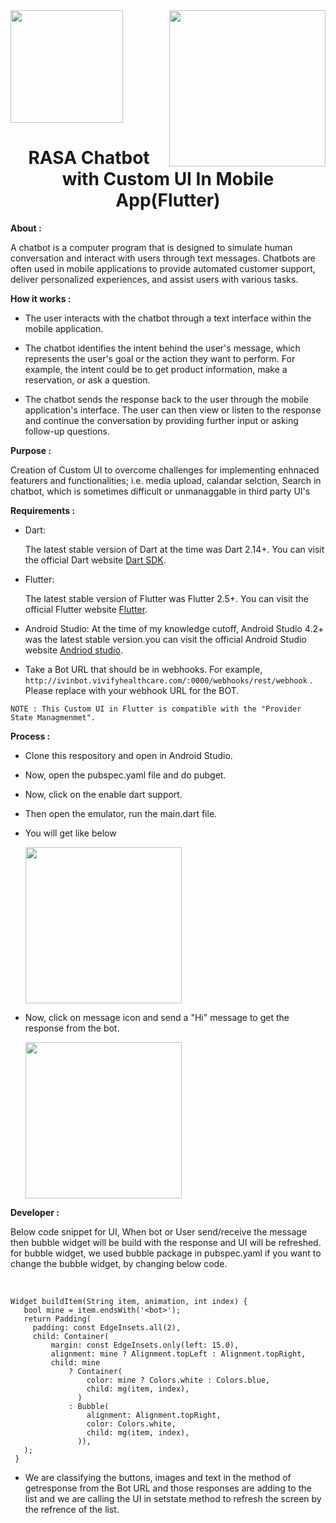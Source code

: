 <img src="https://vivifyassets.s3.ap-south-1.amazonaws.com/TechStack_final.png" align="right" width="250"/> 
<img src="https://user-images.githubusercontent.com/92524410/217502426-8454bf20-7da8-4536-a049-a6bb7e96b09a.png" width="180"/> 

<h1 font-size="50px" align="center">RASA Chatbot with Custom UI In Mobile App(Flutter)</h1>

 <strong> About : </strong>

 A chatbot is a computer program that is designed to simulate human conversation and interact with users through text messages. Chatbots are often used in mobile applications to provide automated customer support, deliver personalized experiences, and assist users with various tasks.

<strong> How it works : </strong>

  
- The user interacts with the chatbot through a text interface within the mobile application.  

- The chatbot identifies the intent behind the user's message, which represents the user's goal or the action they want to perform. For example, the intent could be to get product information, make a reservation, or ask a question.

- The chatbot sends the response back to the user through the mobile application's interface. The user can then view or listen to the response and continue the conversation by providing further input or asking follow-up questions.

<strong> Purpose : </strong>  

Creation of Custom UI to overcome challenges for implementing enhnaced featurers and functionalities; i.e. media upload, calandar selction, Search in chatbot, which is sometimes difficult or unmanaggable in third party UI's

<strong> Requirements : </strong>

- Dart: 
 
    The latest stable version of Dart at the time was Dart 2.14+.
You can visit the official Dart website [Dart SDK](https://dart.dev/guides).

- Flutter: 
 
  The latest stable version of Flutter was Flutter 2.5+. You can visit the official Flutter website [Flutter](https://flutter.dev/). 

- Android Studio: At the time of my knowledge cutoff, Android Studio 4.2+ was the latest stable version.you can visit the official Android Studio website [Andriod studio](https://developer.android.com/studio).

- Take a Bot URL that should be in webhooks. For example, ``http://ivinbot.vivifyhealthcare.com/:0000/webhooks/rest/webhook`` .
Please replace with your webhook URL for the BOT.

```
NOTE : This Custom UI in Flutter is compatible with the "Provider State Managmenmet".
```

<strong> Process : </strong>
 
 - Clone this respository and open in Android Studio.
 - Now, open the pubspec.yaml file and do pubget.
 - Now, click on the enable dart support.
 - Then open the emulator, run the main.dart file.
 - You will get like below

   <img src="https://vivifyassets.s3.ap-south-1.amazonaws.com/image+(8).png" width="250">
 

 - Now, click on message icon and send a "Hi" message to get the response from the bot.
 
   <img src="https://vivifyassets.s3.ap-south-1.amazonaws.com/image+(11).png" width="250">

<strong> Developer : </strong>

Below code snippet for UI, When bot or User send/receive the message then bubble widget will be build with the response and UI will be refreshed. 
for bubble widget, we used bubble package in pubspec.yaml
if you want to change the bubble widget, by changing below code.

<br>

 ```
 Widget buildItem(String item, animation, int index) {
    bool mine = item.endsWith('<bot>');
    return Padding(
      padding: const EdgeInsets.all(2),
      child: Container(
          margin: const EdgeInsets.only(left: 15.0),
          alignment: mine ? Alignment.topLeft : Alignment.topRight,
          child: mine
              ? Container(
                  color: mine ? Colors.white : Colors.blue,
                  child: mg(item, index),
                )
              : Bubble(
                  alignment: Alignment.topRight,
                  color: Colors.white,
                  child: mg(item, index),
                )),
    );
  }
 ```
  - We are classifying the buttons, images and text in the method of getresponse from the Bot URL and those responses are adding to the list and we are calling the UI in setstate method to refresh the screen by the refrence of the list.
  

